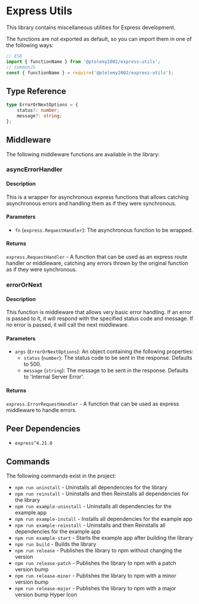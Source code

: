 # Express Utils
This library contains miscellaneous utilities for Express development.

The functions are not exported as default, so you can import them in one of the following ways:
```javascript
// ES6
import { functionName } from '@ptolemy2002/express-utils';
// CommonJS
const { functionName } = require('@ptolemy2002/express-utils');
```

## Type Reference
```typescript
type ErrorOrNextOptions = {
    status?: number;
    message?: string;
};
```

## Middleware
The following middleware functions are available in the library:

### asyncErrorHandler
#### Description
This is a wrapper for asynchronous express functions that allows catching asynchronous errors and handling them as if they were synchronous.

#### Parameters
- `fn` (`express.RequestHandler`): The asynchronous function to be wrapped.

#### Returns
`express.RequestHandler` - A function that can be used as an express route handler or middleware, catching any errors thrown by the original function as if they were synchronous.

### errorOrNext
#### Description
This function is middleware that allows very basic error handling. If an error is passed to it, it will respond with the specified status code and message. If no error is passed, it will call the next middleware.

#### Parameters
- `args` (`ErrorOrNextOptions`): An object containing the following properties:
  - `status` (`number`): The status code to be sent in the response. Defaults to 500.
  - `message` (`string`): The message to be sent in the response. Defaults to 'Internal Server Error'.

#### Returns
`express.ErrorRequestHandler` - A function that can be used as express middleware to handle errors.

## Peer Dependencies
- `express^4.21.0`

## Commands
The following commands exist in the project:

- `npm run uninstall` - Uninstalls all dependencies for the library
- `npm run reinstall` - Uninstalls and then Reinstalls all dependencies for the library
- `npm run example-uninstall` - Uninstalls all dependencies for the example app
- `npm run example-install` - Installs all dependencies for the example app
- `npm run example-reinstall` - Uninstalls and then Reinstalls all dependencies for the example app
- `npm run example-start` - Starts the example app after building the library
- `npm run build` - Builds the library
- `npm run release` - Publishes the library to npm without changing the version
- `npm run release-patch` - Publishes the library to npm with a patch version bump
- `npm run release-minor` - Publishes the library to npm with a minor version bump
- `npm run release-major` - Publishes the library to npm with a major version bump
Hyper Icon